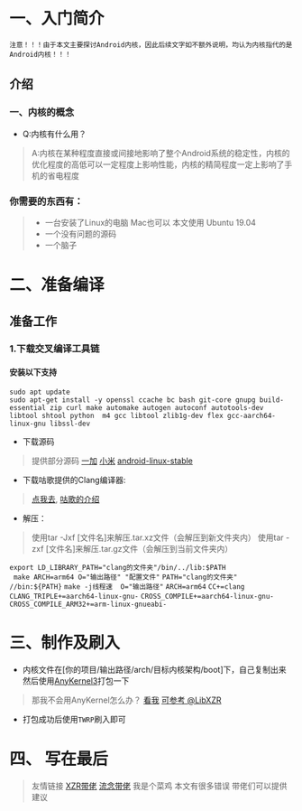 
# 一、入门简介
``注意！！！由于本文主要探讨Android内核，因此后续文字如不额外说明，均认为内核指代的是Android内核！！！``
## **介绍**
### 一、内核的概念
- Q:内核有什么用？
> A:内核在某种程度直接或间接地影响了整个Android系统的稳定性，内核的优化程度的高低可以一定程度上影响性能，内核的精简程度一定上影响了手机的省电程度

### **你需要的东西有：** 
> - 一台安装了Linux的电脑 Mac也可以 本文使用 Ubuntu 19.04
> -  一个没有问题的源码
> - 一个脑子 

# 二、准备编译
## **准备工作**
### 1.下载交叉编译工具链
#### 安装以下支持
```
sudo apt update
sudo apt-get install -y openssl ccache bc bash git-core gnupg build-essential zip curl make automake autogen autoconf autotools-dev libtool shtool python  m4 gcc libtool zlib1g-dev flex gcc-aarch64-linux-gnu libssl-dev
```
- 下载源码
> 提供部分源码 [一加](https://github.com/OnePlusOSS) [小米](https://github.com/OnePlusOSS) [android-linux-stable](https://github.com/android-linux-stable)
- 下载咕歌提供的Clang编译器:
> [点我去]( https://android.googlesource.com/platform/prebuilts/clang/host/linux-x86/), [咕歌的介绍]( https://android.googlesource.com/platform/prebuilts/clang/host/linux-x86/+/ab0d33f38cde1018896119c02392fadc1b97fa15/README.md#android-clang_llvm-prebuilts)
- 解压：
> 使用tar -Jxf [文件名]来解压.tar.xz文件（会解压到新文件夹内）
使用tar -zxf [文件名]来解压.tar.gz文件（会解压到当前文件夹内）

`export LD_LIBRARY_PATH="clang的文件夹"/bin/../lib:$PATH`  
` make ARCH=arm64 O="输出路径" "配置文件"`
` PATH="clang的文件夹" //bin:${PATH} `
` make -j线程速  O="输出路径" `
` ARCH=arm64 `
` CC+=clang `
` CLANG_TRIPLE+=aarch64-linux-gnu- ` 
` CROSS_COMPILE+=aarch64-linux-gnu- `
` CROSS_COMPILE_ARM32+=arm-linux-gnueabi-`

# 三、制作及刷入
- 内核文件在[你的项目/输出路径/arch/目标内核架构/boot]下，自己复制出来然后使用[AnyKernel3](https://github.com/osm0sis/AnyKernel3)打包一下
> 那我不会用AnyKernel怎么办？ [看我](https://github.com/osm0sis/AnyKernel3/blob/master/README.md)
> [可参考 @LibXZR](https://akr-developers.com/d/125)
- 打包成功后使用`TWRP`刷入即可

# 四、 写在最后 
> 友情链接  [XZR带佬](https://akr-developers.com/d/108-defconfig) [流念带佬](https://akr-developers.com/d/118-clangbuiltlinux-clang-by-julian)
> 我是个菜鸡 本文有很多错误 带佬们可以提供建议
